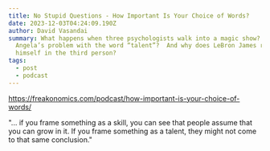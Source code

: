 ```yaml
---
title: No Stupid Questions - How Important Is Your Choice of Words?
date: 2023-12-03T04:24:09.190Z
author: David Vasandai
summary: What happens when three psychologists walk into a magic show? What’s
  Angela’s problem with the word “talent”?  And why does LeBron James refer to
  himself in the third person?
tags:
  - post
  - podcast
---
```

https://freakonomics.com/podcast/how-important-is-your-choice-of-words/

"... if you frame something as a skill, you can see that people assume that you can grow in it. If you frame something as a talent, they might not come to that same conclusion."

